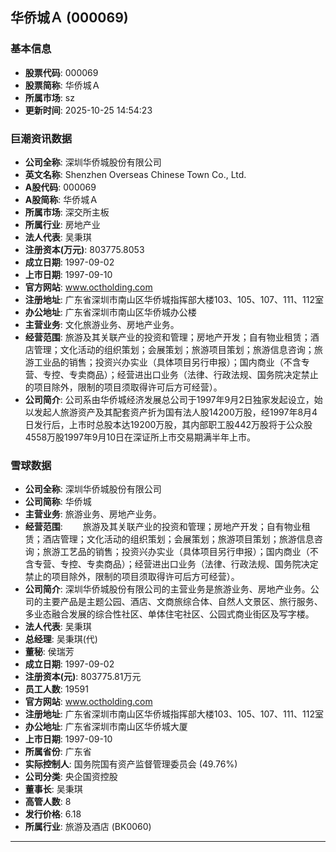 ## 华侨城Ａ (000069)

### 基本信息

- **股票代码**: 000069
- **股票简称**: 华侨城Ａ
- **所属市场**: sz
- **更新时间**: 2025-10-25 14:54:23

### 巨潮资讯数据

- **公司全称**: 深圳华侨城股份有限公司
- **英文名称**: Shenzhen Overseas Chinese Town Co., Ltd.
- **A股代码**: 000069
- **A股简称**: 华侨城Ａ
- **所属市场**: 深交所主板
- **所属行业**: 房地产业
- **法人代表**: 吴秉琪
- **注册资本(万元)**: 803775.8053
- **成立日期**: 1997-09-02
- **上市日期**: 1997-09-10
- **官方网站**: www.octholding.com
- **注册地址**: 广东省深圳市南山区华侨城指挥部大楼103、105、107、111、112室
- **办公地址**: 广东省深圳市南山区华侨城办公楼
- **主营业务**: 文化旅游业务、房地产业务。
- **经营范围**: 旅游及其关联产业的投资和管理；房地产开发；自有物业租赁；酒店管理；文化活动的组织策划；会展策划；旅游项目策划；旅游信息咨询；旅游工业品的销售；投资兴办实业（具体项目另行申报）；国内商业（不含专营、专控、专卖商品）；经营进出口业务（法律、行政法规、国务院决定禁止的项目除外，限制的项目须取得许可后方可经营）。
- **公司简介**: 公司系由华侨城经济发展总公司于1997年9月2日独家发起设立，始以发起人旅游资产及其配套资产折为国有法人股14200万股，经1997年8月4日发行后，上市时总股本达19200万股，其内部职工股442万股将于公众股4558万股1997年9月10日在深证所上市交易期满半年上市。

### 雪球数据

- **公司全称**: 深圳华侨城股份有限公司
- **公司简称**: 华侨城
- **主营业务**: 旅游业务、房地产业务。
- **经营范围**: 　　旅游及其关联产业的投资和管理；房地产开发；自有物业租赁；酒店管理；文化活动的组织策划；会展策划；旅游项目策划；旅游信息咨询；旅游工艺品的销售；投资兴办实业（具体项目另行申报）；国内商业（不含专营、专控、专卖商品）；经营进出口业务（法律、行政法规、国务院决定禁止的项目除外，限制的项目须取得许可后方可经营）。
- **公司简介**: 深圳华侨城股份有限公司的主营业务是旅游业务、房地产业务。公司的主要产品是主题公园、酒店、文商旅综合体、自然人文景区、旅行服务、多业态融合发展的综合性社区、单体住宅社区、公园式商业街区及写字楼。
- **法人代表**: 吴秉琪
- **总经理**: 吴秉琪(代)
- **董秘**: 侯瑞芳
- **成立日期**: 1997-09-02
- **注册资本(元)**: 803775.81万元
- **员工人数**: 19591
- **官方网站**: www.octholding.com
- **注册地址**: 广东省深圳市南山区华侨城指挥部大楼103、105、107、111、112室
- **办公地址**: 广东省深圳市南山区华侨城大厦
- **上市日期**: 1997-09-10
- **所属省份**: 广东省
- **实际控制人**: 国务院国有资产监督管理委员会 (49.76%)
- **公司分类**: 央企国资控股
- **董事长**: 吴秉琪
- **高管人数**: 8
- **发行价格**: 6.18
- **所属行业**: 旅游及酒店 (BK0060)

---